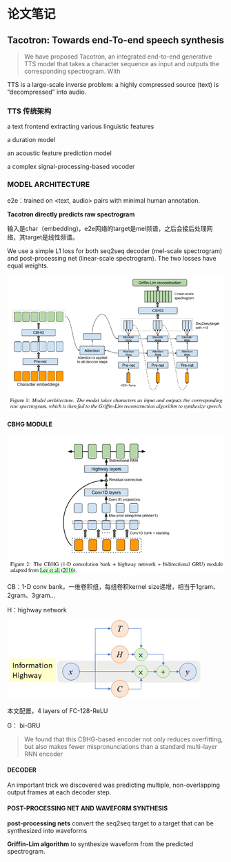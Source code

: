 # 论文笔记

## Tacotron: Towards end-To-end speech synthesis

> We have proposed Tacotron, an integrated end-to-end generative TTS model that takes a character sequence as input and outputs the corresponding spectrogram. With

TTS is a large-scale inverse problem: a highly compressed source (text) is “decompressed” into audio.

### TTS 传统架构

a text frontend extracting various linguistic features

a duration model

an acoustic feature prediction model

a complex signal-processing-based vocoder

### MODEL ARCHITECTURE

e2e：trained on <text, audio> pairs with minimal human annotation. 

**Tacotron directly predicts raw spectrogram**

输入是char（embedding)，e2e网络的target是mel频谱，之后会接后处理网络，其target是线性频谱。

We use a simple L1 loss for both seq2seq decoder (mel-scale spectrogram) and post-processing net (linear-scale spectrogram). The two losses have equal weights. 

<img src="https://raw.githubusercontent.com/nuaalixu/picBed/master/PicGo/model%20architecture%20of%20tacotron.png" style="zoom:80%;" />

#### CBHG MODULE

<img src="https://raw.githubusercontent.com/nuaalixu/picBed/master/PicGo/CBHG.png" style="zoom:80%;" />

CB：1-D conv bank，一维卷积组，每组卷积kernel size递增，相当于1gram、2gram、3gram...

H：highway network

<img src="https://raw.githubusercontent.com/nuaalixu/picBed/master/PicGo/highwav%20networks.png" style="zoom:80%;" />

本文配置，4 layers of FC-128-ReLU

G： bi-GRU

> We found that this CBHG-based encoder not only reduces overfitting, but also makes fewer mispronunciations than a standard multi-layer RNN encoder

#### DECODER

An important trick we discovered was predicting multiple, non-overlapping output frames at each decoder step.

#### POST-PROCESSING NET AND WAVEFORM SYNTHESIS

**post-processing nets** convert the seq2seq target to a target that can be synthesized into waveforms

**Griffin-Lim algorithm**  to synthesize waveform from the predicted spectrogram. 